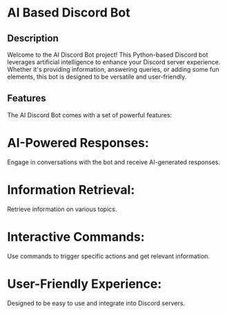 # AI Based Discord Bot
## Description

Welcome to the AI Discord Bot project! This Python-based Discord bot leverages artificial intelligence to enhance your Discord server experience. Whether it's providing information, answering queries, or adding some fun elements, this bot is designed to be versatile and user-friendly.

## Features
The AI Discord Bot comes with a set of powerful features:
# AI-Powered Responses:
Engage in conversations with the bot and receive AI-generated responses.
# Information Retrieval:
Retrieve information on various topics.
# Interactive Commands:
Use commands to trigger specific actions and get relevant information.
# User-Friendly Experience:
Designed to be easy to use and integrate into Discord servers.
